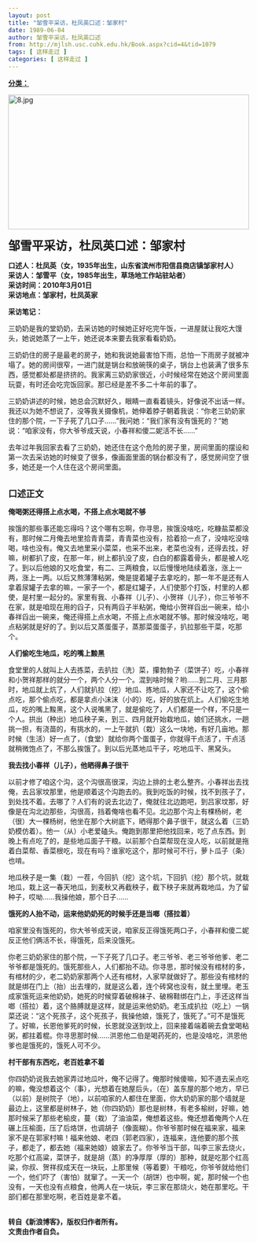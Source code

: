 ```yaml
---
layout: post
title: "邹雪平采访，杜凤英口述：邹家村"
date: 1989-06-04
author: 邹雪平采访，杜凤英口述
from: http://mjlsh.usc.cuhk.edu.hk/Book.aspx?cid=4&tid=1079
tags: [ 这样走过 ]
categories: [ 这样走过 ]
---
```


<div style="margin: 15px 10px 10px 0px;">
 <div>
  <span id="ctl00_ContentPlaceHolder1_chapter1_SubjectLabel" style="font-weight:bold;text-decoration:underline;">
   分类：
  </span>
 </div>
 <p>
  <img align="top" alt="8.jpg" border="0" height="274" src="http://mjlsh.usc.cuhk.edu.hk/medias/contents/1079/8.jpg" width="490"/>
 </p>
 <p>
  <strong>
   <font size="5">
    邹雪平采访，杜凤英口述：邹家村
   </font>
  </strong>
 </p>
 <p>
  <strong>
   口述人：杜凤英（女，1935年出生，山东省滨州市阳信县商店镇邹家村人）
   <br/>
   采访人：邹雪平（女，1985年出生，草场地工作站驻站者）
   <br/>
   采访时间：2010年3月01日
   <br/>
   采访地点：邹家村，杜凤英家
  </strong>
 </p>
 <p>
  <strong>
   采访笔记：
  </strong>
 </p>
 <p>
  三奶奶是我的堂奶奶，去采访她的时候她正好吃完午饭，一进屋就让我吃大馒头，她说她蒸了一上午，她还说本来要去我家看看奶奶。
 </p>
 <p>
  三奶奶住的房子是最老的房子，她和我说她最害怕下雨，总怕一下雨房子就被冲塌了。她的房间很窄，一进门就是锅台和放碗筷的桌子，锅台上也装满了很多东西，感觉都处都是挤挤的。我家离三奶奶家很近，小时候经常在她这个房间里面玩耍，有时还会吃完饭回家。那已经是差不多二十年前的事了。
 </p>
 <p>
  三奶奶讲述的时候，她总会沉默好久，眼睛一直看着镜头，好像说不出话一样。我还以为她不想说了，没等我关摄像机，她伸着脖子朝着我说：“你老三奶奶家住的那个院，一下子死了几口子……”我问她：“我们家有没有饿死的？”她说：“咱家没有，你大爷爷成天说，小春祥和傻二妮活不长……”
 </p>
 <p>
  去年过年我回家去看了三奶奶，她还住在这个危险的房子里，房间里面的摆设和第一次去采访她的时候变了很多，像画面里面的锅台都没有了，感觉房间空了很多，她还是一个人住在这个房间里面。
 </p>
 <p>
  <br/>
  <strong>
   <font size="4">
    口述正文
   </font>
  </strong>
 </p>
 <p>
  <strong>
   俺喝粥还得搭上点水喝，不搭上点水喝就不够
  </strong>
 </p>
 <p>
  挨饿的那些事还能忘得吗？这个哪有忘啊，你寻思，挨饿没啥吃，吃糠盐菜都没有，那时候二月俺去地里拾青青菜，青青菜也没有，拾着拾一点了，没啥吃没啥喝，啥也没有。俺又去地里采小菜菜，也采不出来，老菜也没有，还得去找，好嘛，树都扒了皮，在那一年，树上都扒没了皮，白白的都露着骨头，都是被人吃了。到以后他娘的又吃食堂，有二、三两粮食，以后慢慢地陆续着涨，涨上一两，涨上一两。以后又熬薄薄粘粥，俺是提着罐子去拿吃的，那一年不是还有人拿着尿罐子去拿的嘛，一家子一个，都是红罐子，人们使那个打饭，村里的人都使，是村里一起分的。家里有我、小春祥（儿子）、小贺祥（儿子），你三爷爷不在家，就是咱现在用的舀子，只有两舀子半粘粥，俺给小贺祥舀出一碗来，给小春祥舀出一碗来，俺还得搭上点水喝，不搭上点水喝就不够。那时候没啥吃，喝点粘粥就是好的了。到以后又蒸蛋蛋子，蒸那菜蛋蛋子，扒拉那些干菜，吃那个。
 </p>
 <p>
  <strong>
   人们偷吃生地瓜，吃的嘴上黢黑
  </strong>
 </p>
 <p>
  食堂里的人就叫上人去拣菜，去扒拉（洗）菜，攥勃勃子（菜饼子）吃，小春祥和小贺祥那样的就分一个，两个人分一个。混到啥时候？哟……到二月、三月那时，地瓜就上炕了，人们就扒拉（挖）地瓜、拣地瓜，人家还不让吃了，这个偷点吃，那个偷点吃，都是拿点小沫沫（小的）吃，好的放在炕上。人们偷吃生地瓜，吃的嘴上黢黑，这个人说嘴黑了，就是偷吃了，人们都是一个样，不只是一个人。拱出（种出）地瓜秧子来，到三、四月就开始栽地瓜，娘们还挑水，一趟挑一担，有浇苗的，有挑水的，一上午就扒（栽）这么一块地，有好几亩地。那时候（生活）好一点了，（食堂）就给你两个蛋蛋子，你就得干点活了，干点活就稍微饱点了，不那么挨饿了。到以后光蒸地瓜干子，吃地瓜干、黑窝头。
 </p>
 <p>
  <strong>
   我去找小春祥（儿子），他晒得鼻子很干
  </strong>
 </p>
 <p>
  以前才修了咱这个沟，这个沟很高很深，沟边上排的土老么整齐。小春祥出去找俺，去吕家坟那里，他是顺着这个沟跑去的。我到吃饭的时候，找不到孩子了，到处找不着。去哪了？人们有的说去北边了，俺就往北边跑吧，到吕家坟那，好像是在沟北边那些，沟很高，挡着俺啥也看不见。北边那个沟上有棵杨树，老（很）大一棵杨树，他坐在那个大树底下，晒得那个鼻子很干，就这么着（三奶奶模仿着）。他一（从）小老爱磕头。俺跑到那里把他找回来，吃了点东西。到晚上有点吃了的，是些地瓜面子干粮。以前那个白菜帮现在没人吃，以前就是拖着白菜帮、香菜根吃，现在有吗？谁家吃这个，那时候可不行，萝卜瓜子（条）也啃。
 </p>
 <p>
  地瓜秧子是一集（栽）一茬，今回扒（挖）这个坑，下回扒（挖）那个坑，就栽地瓜，栽上这一春天地瓜，到麦秋又再截秧子，截下秧子来就再栽地瓜，为了留种子，哎呦……我操他娘，那个日子……
 </p>
 <p>
  <strong>
   饿死的人抬不动，运来他奶奶死的时候手还是当啷（搭拉着）
  </strong>
 </p>
 <p>
  咱家里没有饿死的，你大爷爷成天说，咱家反正得饿死两口子，小春祥和傻二妮反正他们俩活不长，得饿死，后来没饿死。
 </p>
 <p>
  你老三奶奶家住的那个院，一下子死了几口子。老三爷爷、老三爷爷他爹、老二爷爷都是饿死的。饿死那些人，人们都抬不动。你寻思，那时候没有棺材的多，有棺材的少，老二奶奶家那两个人还有棺材，人家早就做好了。那些没有棺材的就是绑在门上（抬）出去埋的，就是这么着，连个砖窝也没有，就土里埋。老玉成家饿死运来他奶奶，她死的时候穿着破棉袜子、破棉鞋绑在门上，手还这样当啷（搭拉）着，这个胳膊就是这样，就是运来他奶奶。老玉成扒拉（吃上）一锅菜还说：“这个死孩子，这个死孩子，我操他娘，饿死了，饿死了。”可不是饿死了。好嘛，长恩他爹死的时候，长恩就没送到坟上，回来接着端着碗去食堂喝粘粥，都拄着棍。你寻思那时候……洪恩他二伯是喝药死的，也是没啥吃，洪恩他爹也是饿死的，饿死人可不少。
 </p>
 <p>
  <strong>
   村干部有东西吃，老百姓拿不着
  </strong>
 </p>
 <p>
  你四奶奶说我去她家弄过地瓜叶，俺不记得了。俺那时候傻嘛，知不道去采点吃的嘛，俺没想着这个（事），光想着在她屋后头，（在）盖东屋的那个地方，早已（以前）是树院子（地），以前咱家的人都住在里面，你大奶奶家的那个墙就是最边上，这里都是树林子，她（你四奶奶）那也是树林，有老多榆树，好嘛，她那时候采了那些老榆皮，蔓（栽）了油油菜，俺想着这些。俺还想着俺两个人在碾上压榆面，压了后烙饼，也调胡子（像面糊）。你爷爷那时候在福来家，福来家不是在郭家村嘛！福来他娘、老四（郭老四家），连福来，连他要的那个孩子，都走了，都去她（福来她娘）娘家去了。你爷爷当干部，叫李三家去烧火，吃那个红高粱，菜饼子，就是胡（蒸）的净厚厚（厚的）那种，就是吃那个红高粱，你叔、贺祥叔成天在一块玩，上那里候（等着要）干粮吃，你爷爷就给他们一个，他们吓了（害怕）就窜了。一天一个（胡饼）也中啊，妮，那时候一个也没有，一天也没有点粮食，他两人在一块玩，李三家在那烧火，她在那里吃。干部们都在那里吃啊，老百姓是拿不着。
 </p>
 <p>
  <br/>
  <strong>
   转自《新浪博客》，版权归作者所有。
   <br/>
   文责由作者自负。
  </strong>
 </p>
</div>

